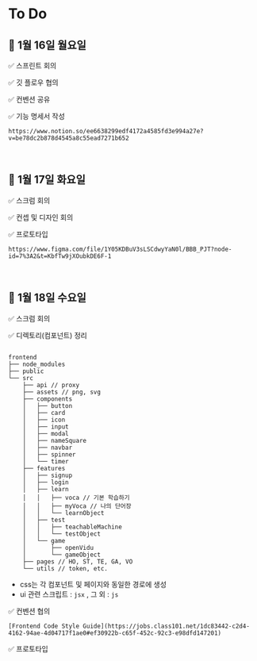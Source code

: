 # To Do

## 💚 1월 16일 월요일

✅ 스프린트 회의

✅ 깃 플로우 협의

✅ 컨벤션 공유

✅ 기능 명세서 작성

    https://www.notion.so/ee6638299edf4172a4585fd3e994a27e?v=be78dc2b878d4545a8c55ead7271b652

<br>

## 💚 1월 17일 화요일

✅ 스크럼 회의

✅ 컨셉 및 디자인 회의

✅ 프로토타입

    https://www.figma.com/file/1Y05KDBuV3sLSCdwyYaN0l/BBB_PJT?node-id=7%3A2&t=KbfTw9jXOubkDE6F-1

<br>

## 💚 1월 18일 수요일

✅ 스크럼 회의

✅ 디렉토리(컴포넌트) 정리

```

frontend
├── node_modules
├── public
└── src
    ├── api // proxy
    ├── assets // png, svg
    ├── components
    │   ├── button
    │   ├── card
    │   ├── icon
    │   ├── input
    │   ├── modal
    │   ├── nameSquare
    │   ├── navbar
    │   ├── spinner
    │   └── timer
    ├── features
    │   ├── signup
    │   ├── login
    │   ├── learn
    │   │   ├── voca // 기본 학습하기
    │   │   ├── myVoca // 나의 단어장
    │   │   └── learnObject
    │   ├── test
    │   │   ├── teachableMachine
    │   │   └── testObject
    │   └── game
    │       ├── openVidu
    │       └── gameObject
    ├── pages // HO, ST, TE, GA, VO
    └── utils // token, etc.

```

- css는 각 컴포넌트 및 페이지와 동일한 경로에 생성
- ui 관련 스크립트 : `jsx` , 그 외 : `js`

✅ 컨벤션 협의

    [Frontend Code Style Guide](https://jobs.class101.net/1dc83442-c2d4-4162-94ae-4d04717f1ae0#ef30922b-c65f-452c-92c3-e98dfd147201)

✅ 프로토타입
